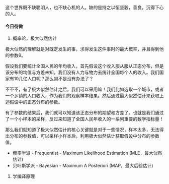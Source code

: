 这个世界既不缺聪明人，也不缺心机的人。缺的是持之以恒坚毅，善良，沉得下心的人。

#### 今日待做

1. 概率论，极大似然估计

极大似然的理解就是对既定发生的事，求得发生这件事时的最大概率，并且得到他的参数θ。

假设我们要统计全国人民的年均收入，首先假设这个收入服从服从正态分布，但是该分布的均值与方差未知。我们没有人力与物力去统计全国每个人的收入。我们国家有10几亿人口呢？那么岂不是没有办法了？

不不不，有了极大似然估计之后，我们可以采用嘛！我们比如选取一个城市，或者一个乡镇的人口收入，作为我们的观察样本结果。然后通过最大似然估计来获取上述假设中的正态分布的参数。

有了参数的结果后，我们就可以知道该正态分布的期望和方差了。也就是我们通过了一个小样本的采样，反过来知道了全国人民年收入的一系列重要的数学指标量！

那么我们就知道了极大似然估计的核心关键就是对于一些情况，样本太多，无法得出分布的参数值，可以采样小样本后，利用极大似然估计获取假设中分布的参数值。

- 频率学派 - Frequentist - Maximum Likelihood Estimation (MLE，最大似然估计)
- 贝叶斯学派 - Bayesian - Maximum A Posteriori (MAP，最大后验估计)

1. 学编译原理

